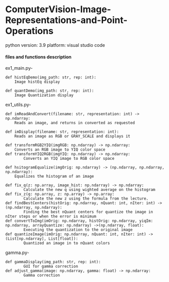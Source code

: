 # ComputerVision-Image-Representations-and-Point-Operations

python version: 3.9
platform: visual studio code


#### files and functions description 

ex1_main.py-

	def histEqDemo(img_path: str, rep: int):
		Image histEq display

	def quantDemo(img_path: str, rep: int):
		Image Quantization display


ex1_utils.py-

	def imReadAndConvert(filename: str, representation: int) -> np.ndarray:
		Reads an image, and returns in converted as requested

	def imDisplay(filename: str, representation: int):
		Reads an image as RGB or GRAY_SCALE and displays it

	def transformRGB2YIQ(imgRGB: np.ndarray) -> np.ndarray:
		Converts an RGB image to YIQ color space
	def transformYIQ2RGB(imgYIQ: np.ndarray) -> np.ndarray:
    		Converts an YIQ image to RGB color space

	def hsitogramEqualize(imgOrig: np.ndarray) -> (np.ndarray, np.ndarray, np.ndarray):
   		Equalizes the histogram of an image

	def fix_q(z: np.array, image_hist: np.ndarray) -> np.ndarray:
        	Calculate the new q using wighted average on the histogram
    def fix_z(q: np.array, z: np.array) -> np.array:
            Calculate the new z using the formula from the lecture.
	def findBestCenters(histOrig: np.ndarray, nQuant: int, nIter: int) -> (np.ndarray, np.ndarray):
        	Finding the best nQuant centers for quantize the image in nIter steps or when the error is minimum
	def convertToImg(imOrig: np.ndarray, histOrig: np.ndarray, yiqIm: np.ndarray, arrayQuantize: np.ndarray) ->(np.ndarray, float):
        	Executing the quantization to the original image
	def quantizeImage(imOrig: np.ndarray, nQuant: int, nIter: int) -> (List[np.ndarray], List[float]):
        	Quantized an image in to nQuant colors

gamma.py-

	def gammaDisplay(img_path: str, rep: int):
    		GUI for gamma correction
	def adjust_gamma(image: np.ndarray, gamma: float) -> np.ndarray:
        	Gamma correction


